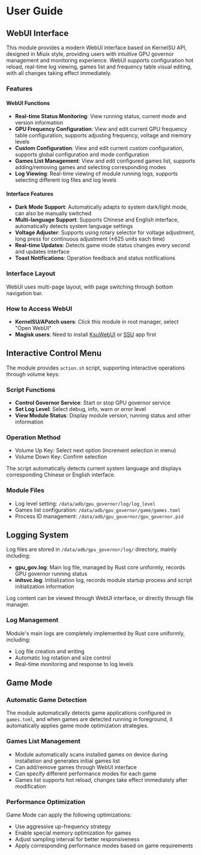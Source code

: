 # User Guide

## WebUI Interface

This module provides a modern WebUI interface based on KernelSU API, designed in Miuix style, providing users with intuitive GPU governor management and monitoring experience. WebUI supports configuration hot reload, real-time log viewing, games list and frequency table visual editing, with all changes taking effect immediately.

### Features

#### WebUI Functions

- **Real-time Status Monitoring**: View running status, current mode and version information
- **GPU Frequency Configuration**: View and edit current GPU frequency table configuration, supports adjusting frequency, voltage and memory levels
- **Custom Configuration**: View and edit current custom configuration, supports global configuration and mode configuration
- **Games List Management**: View and edit configured games list, supports adding/removing games and selecting corresponding modes
- **Log Viewing**: Real-time viewing of module running logs, supports selecting different log files and log levels

#### Interface Features

- **Dark Mode Support**: Automatically adapts to system dark/light mode, can also be manually switched
- **Multi-language Support**: Supports Chinese and English interface, automatically detects system language settings
- **Voltage Adjuster**: Supports using rotary selector for voltage adjustment, long press for continuous adjustment (±625 units each time)
- **Real-time Updates**: Detects game mode status changes every second and updates interface
- **Toast Notifications**: Operation feedback and status notifications

### Interface Layout

WebUI uses multi-page layout, with page switching through bottom navigation bar.

### How to Access WebUI

- **KernelSU/APatch users**: Click this module in root manager, select "Open WebUI"
- **Magisk users**: Need to install [KsuWebUI](https://github.com/5ec1cff/KsuWebUIStandalone) or [SSU](https://ssu.oom-wg.dev/base/install) app first

## Interactive Control Menu

The module provides `action.sh` script, supporting interactive operations through volume keys:

### Script Functions

- **Control Governor Service**: Start or stop GPU governor service
- **Set Log Level**: Select debug, info, warn or error level
- **View Module Status**: Display module version, running status and other information

### Operation Method

- Volume Up Key: Select next option (increment selection in menu)
- Volume Down Key: Confirm selection

The script automatically detects current system language and displays corresponding Chinese or English interface.

### Module Files

- Log level setting: `/data/adb/gpu_governor/log/log_level`
- Games list configuration: `/data/adb/gpu_governor/game/games.toml`
- Process ID management: `/data/adb/gpu_governor/gpu_governor.pid`

## Logging System

Log files are stored in `/data/adb/gpu_governor/log/` directory, mainly including:

- **gpu_gov.log**: Main log file, managed by Rust core uniformly, records GPU governor running status
- **initsvc.log**: Initialization log, records module startup process and script initialization information

Log content can be viewed through WebUI interface, or directly through file manager.

### Log Management

Module's main logs are completely implemented by Rust core uniformly, including:

- Log file creation and writing
- Automatic log rotation and size control
- Real-time monitoring and response to log levels

## Game Mode

### Automatic Game Detection

The module automatically detects game applications configured in `games.toml`, and when games are detected running in foreground, it automatically applies game mode optimization strategies.

### Games List Management

- Module automatically scans installed games on device during installation and generates initial games list
- Can add/remove games through WebUI interface
- Can specify different performance modes for each game
- Games list supports hot reload, changes take effect immediately after modification

### Performance Optimization

Game Mode can apply the following optimizations:

- Use aggressive up-frequency strategy
- Enable special memory optimization for games
- Adjust sampling interval for better responsiveness
- Apply corresponding performance modes based on game requirements